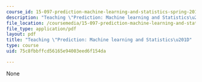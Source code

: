 ```yaml
---
course_id: 15-097-prediction-machine-learning-and-statistics-spring-2012
description: "Teaching \"Prediction: Machine learning and Statistics\u201D"
file_location: /coursemedia/15-097-prediction-machine-learning-and-statistics-spring-2012/75c8fbbffcd56165e94003eed6f154da_TeachingPaper.pdf
file_type: application/pdf
layout: pdf
title: "Teaching \"Prediction: Machine learning and Statistics\u201D"
type: course
uid: 75c8fbbffcd56165e94003eed6f154da

---
```

None
